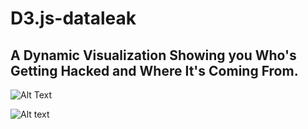 # D3.js-dataleak

## A Dynamic Visualization Showing you Who's Getting Hacked and Where It's Coming From.


![Alt Text](https://rawgithub.com/nickkimer/D3.js-dataleak/gh-pages/datavis.gif)

![Alt text](https://rawgithub.com/nickkimer/D3.js-dataleak/gh-pages/Final_Poster.svg)

